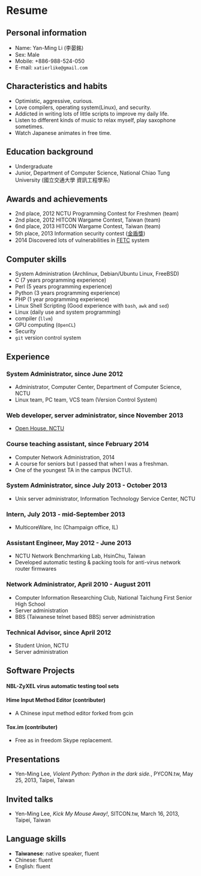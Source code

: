 Resume
======

Personal information
--------------------

- Name: Yan-Ming Li (李晏銘)
- Sex: Male
- Mobile: +886-988-524-050
- E-mail: `xatierlike@gmail.com`



Characteristics and habits
--------------------------

- Optimistic, aggressive, curious.
- Love compilers, operating system(Linux), and security.
- Addicted in writing lots of little scripts to improve my daily life.
- Listen to different kinds of music to relax myself, play saxophone sometimes.
- Watch Japanese animates in free time.



Education background
--------------------

- Undergraduate
- Junior, Department of Computer Science, National Chiao Tung University (國立交通大學 資訊工程學系)



Awards and achievements
-----------------------

- 2nd place, 2012 NCTU Programming Contest for Freshmen (team)
- 2nd place, 2012 HITCON Wargame Contest, Taiwan (team)
- 6nd place, 2013 HITCON Wargame Contest, Taiwan (team)
- 5th place, 2013 Information security contest ([金盾獎](http://security.cisanet.org.tw/))
- 2014 Discovered lots of vulnerabilities in [FETC](http://www.fetc.net.tw) system




Computer skills
---------------

- System Administration (Archlinux, Debian/Ubuntu Linux, FreeBSD)
- C (7 years programming experience)
- Perl (5 years programming experience)
- Python (3 years programming experience)
- PHP (1 year programming experience)
- Linux Shell Scripting (Good experience with `bash`, `awk` and `sed`)
- Linux (daily use and system programming)
- compiler (`llvm`)
- GPU computing  (`OpenCL`)
- Security
- `git` version control system




Experience
----------

### System Administrator, since June 2012

- Administrator, Computer Center, Department of Computer Science, NCTU
- Linux team, PC team, VCS team (Version Control System)


### Web developer, server administrator, since November 2013

- [Open House, NCTU](http://openhouse.nctu.edu.tw/2014/index.php)


### Course teaching assistant, since February 2014

- Computer Network Administration, 2014
- A course for seniors but I passed that when I was a freshman.
- One of the youngest TA in the campus (NCTU).


### System Administrator, since July 2013 - October 2013

- Unix server administrator, Information Technology Service Center, NCTU


### Intern, July 2013 - mid-September 2013

- MulticoreWare, Inc (Champaign office, IL)


### Assistant Engineer, May 2012 - June 2013

- NCTU Network Benchmarking Lab, HsinChu, Taiwan
- Developed automatic testing & packing tools for anti-virus network router firmwares


### Network Administrator, April 2010  - August 2011

- Computer Information Researching Club, National Taichung First Senior High School
- Server administration
- BBS (Taiwanese telnet based BBS) server administration


### Technical Advisor, since April 2012

- Student Union, NCTU
- Server administration



Software Projects
-----------------

#### NBL-ZyXEL virus automatic testing tool sets

#### Hime Input Method Editor (contributer)
- A Chinese input method editor forked from gcin

#### Tox.im (contributer)
- Free as in freedom Skype replacement.



Presentations
-------------

- Yen-Ming Lee, *Violent Python: Python in the dark side.*, PYCON.tw, May 25, 2013, Taipei, Taiwan



Invited talks
-------------

- Yen-Ming Lee, *Kick My Mouse Away!*, SITCON.tw, March 16, 2013, Taipei, Taiwan



Language skills
---------------

- **Taiwanese**: native speaker, fluent
- Chinese: fluent
- English: fluent

